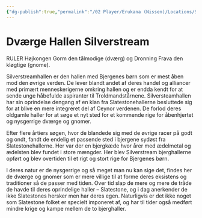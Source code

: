 ```yaml
---
{"dg-publish":true,"permalink":"/02 Player/Erukana (Nissen)/Locations/Silverstream dværge hallerne/","tags":["erukana","domain","faction"]}
---
```



# Dværge Hallen Silverstream

RULER
Højkongen Gorm den tålmodige (dværg) og Dronning Frava den kløgtige (gnome).

Silverstreamhallen er den hallen med Bjergenes børn som er mest åben mod den øvrige verden. De lever blandt andet af deres handel og alliancer med primært menneskerigerne omkring hallen og er endda kendt for at sende unge håbefulde aspiranter til Troldmandstårnene. Silversteamhallen har sin oprindelse dengang af en klan fra Slatestonehallerne besluttede sig for at blive en mere integreret del af Ceynor verdenen. De forlod deres oldgamle haller for at søge et nyt sted for et kommende rige for åbenhjertet og nysgerrige dværge og gnomer. 

Efter flere årtiers søgen, hvor de blandede sig med de øvrige racer på godt og ondt, fandt de endelig et passende sted i bjergene sydøst fra Slatestonehallerne. Her var der en bjergkæde hvor årer med ædelmetal og ædelsten blev fundet i store mængder. Her blev Silverstream bjerghallerne opført og blev overtiden til et rigt og stort rige for Bjergenes børn. 

I deres natur er de nysgerrige og så meget man nu kan sige det, findes her de dværge og gnomer som er mere villige til at forme deres eksistens og traditioner så de passer med tiden. Over tid slap de mere og mere de tråde de havde til deres oprindelige haller – Slatestone, og i dag anerkender de ikke Slatestones hersker men har deres egen.
Naturligvis er det ikke noget som Slatestone folket er specielt imponeret af, og har til tider også medført mindre krige og kampe mellem de to bjerghaller. 

